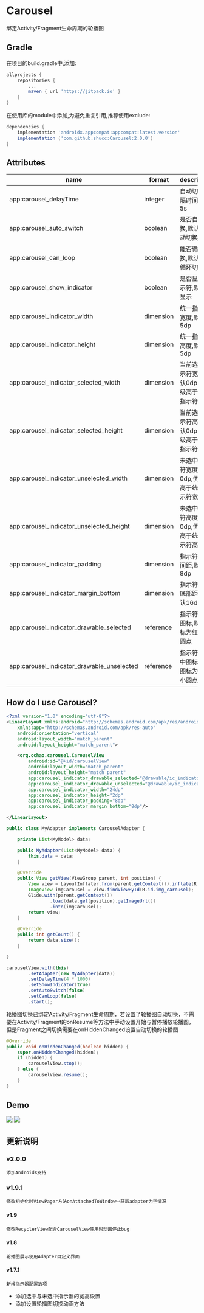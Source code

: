 # Carousel

绑定Activity/Fragment生命周期的轮播图

## Gradle

在项目的build.gradle中,添加:
```groovy
allprojects {
    repositories {
        ...
        maven { url 'https://jitpack.io' }
    }
}
```

在使用库的module中添加,为避免重复引用,推荐使用exclude:
```groovy
dependencies {
    implementation 'androidx.appcompat:appcompat:latest.version'
    implementation ('com.github.shucc:Carousel:2.0.0')
}
```

## Attributes

|name|format|description|
|---|---|---|
| app:carousel_delayTime | integer | 自动切换间隔时间,默认5s
| app:carousel_auto_switch | boolean | 是否自动切换,默认不自动切换
| app:carousel_can_loop | boolean | 能否循环切换,默认可以循环切换
| app:carousel_show_indicator | boolean | 是否显示指示符,默认不显示
| app:carousel_indicator_width | dimension | 统一指示符宽度,默认5dp
| app:carousel_indicator_height | dimension | 统一指示符高度,默认5dp
| app:carousel_indicator_selected_width | dimension | 当前选中指示符宽度,默认0dp,优先级高于统一指示符宽度
| app:carousel_indicator_selected_height | dimension | 当前选中指示符高度,默认0dp,优先级高于统一指示符高度
| app:carousel_indicator_unselected_width | dimension | 未选中指示符宽度,默认0dp,优先级高于统一指示符宽度
| app:carousel_indicator_unselected_height | dimension | 未选中指示符高度,默认0dp,优先级高于统一指示符高度
| app:carousel_indicator_padding | dimension | 指示符之间间距,默认8dp
| app:carousel_indicator_margin_bottom | dimension | 指示符距离底部距离,默认16dp
| app:carousel_indicator_drawable_selected | reference | 指示符选中图标,默认图标为红色小圆点
| app:carousel_indicator_drawable_unselected | reference | 指示符未选中图标,默认图标为白色小圆点

## How do I use Carousel?

```xml
<?xml version="1.0" encoding="utf-8"?>
<LinearLayout xmlns:android="http://schemas.android.com/apk/res/android"
    xmlns:app="http://schemas.android.com/apk/res-auto"
    android:orientation="vertical"
    android:layout_width="match_parent"
    android:layout_height="match_parent">

    <org.cchao.carousel.CarouselView
        android:id="@+id/carouselView"
        android:layout_width="match_parent"
        android:layout_height="match_parent"
        app:carousel_indicator_drawable_selected="@drawable/ic_indicator_selected"
        app:carousel_indicator_drawable_unselected="@drawable/ic_indicator_unselected"
        app:carousel_indicator_width="24dp"
        app:carousel_indicator_height="2dp"
        app:carousel_indicator_padding="8dp"
        app:carousel_indicator_margin_bottom="8dp"/>

</LinearLayout>
```
```java
public class MyAdapter implements CarouselAdapter {

    private List<MyModel> data;

    public MyAdapter(List<MyModel> data) {
        this.data = data;
    }

    @Override
    public View getView(ViewGroup parent, int position) {
        View view = LayoutInflater.from(parent.getContext()).inflate(R.layout.item_carousel, parent, false);
        ImageView imgCarousel = view.findViewById(R.id.img_carousel);
        Glide.with(parent.getContext())
                .load(data.get(position).getImageUrl())
                .into(imgCarousel);
        return view;
    }

    @Override
    public int getCount() {
        return data.size();
    }

}
```
```java
carouselView.with(this)
        .setAdapter(new MyAdapter(data))
        .setDelayTime(4 * 1000)
        .setShowIndicator(true)
        .setAutoSwitch(false)
        .setCanLoop(false)
        .start();
```
轮播图切换已绑定Activity/Fragment生命周期，若设置了轮播图自动切换，不需要在Activity/Fragment的onResume等方法中手动设置开始与暂停播放轮播图，但是Fragment之间切换需要在onHiddenChanged设置自动切换的轮播图
```java
@Override
public void onHiddenChanged(boolean hidden) {
    super.onHiddenChanged(hidden);
    if (hidden) {
        carouselView.stop();
    } else {
        carouselView.resume();
    }
}
```

## Demo

![](https://raw.githubusercontent.com/shucc/Carousel/master/demo/demo1.gif)
![](https://raw.githubusercontent.com/shucc/Carousel/master/demo/demo2.gif)

## 更新说明

### v2.0.0
    添加AndroidX支持

### v1.9.1
    修改初始化时ViewPager方法onAttachedToWindow中获取adapter为空情况

#### v1.9
    修改RecyclerView配合CarouselView使用时动画停止bug

#### v1.8
    轮播图展示使用Adapter自定义界面

#### v1.7.1
    新增指示器配置选项
  * 添加选中与未选中指示器的宽高设置
  * 添加设置轮播图切换动画方法
